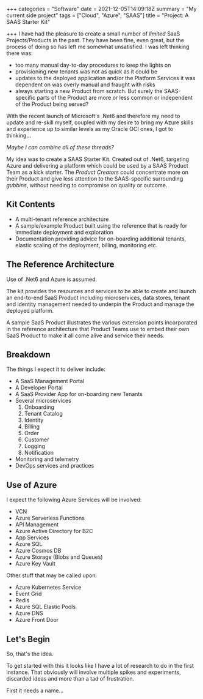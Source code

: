 +++
categories = "Software"
date = 2021-12-05T14:09:18Z
summary = "My current side project"
tags = ["Cloud", "Azure", "SAAS"]
title = "Project: A SAAS Starter Kit"

+++
I have had the pleasure to create a small number of _limited_ SaaS Projects/Products in the past. They have been fine, even great, but the process of doing so has left me somewhat unsatisfied. I was left thinking there was:

* too many manual day-to-day procedures to keep the lights on
* provisioning new tenants was not as quick as it could be
* updates to the deployed application and/or the Platform Services it was dependent on was overly manual and fraught with risks
* always starting a new Product from scratch. But surely the SAAS-specific parts of the Product are more or less common or independent of the Product being served?

With the recent launch of Microsoft's .Net6 and therefore my need to update and re-skill myself, coupled with my desire to bring my Azure skills and experience up to similar levels as my Oracle OCI ones, I got to thinking...

_Maybe I can combine all of these threads?_

My idea was to create a SAAS Starter Kit. Created out of .Net6, targeting Azure and delivering a platform which could be used by a SAAS Product Team as a kick starter. The _Product Creators_ could concentrate more on their Product and give less attention to the SAAS-specific surrounding _gubbins_, without needing to compromise on quality or outcome.

## Kit Contents

* A multi-tenant reference architecture
* A sample/example Product built using the reference that is ready for immediate deployment and exploration
* Documentation providing advice for on-boarding additional tenants, elastic scaling of the deployment, billing, monitoring etc.

## The Reference Architecture

Use of .Net6 and Azure is assumed.

The kit provides the resources and services to be able to create and launch an end-to-end SaaS Product including microservices, data stores, tenant and identity management needed to underpin the Product and manage the deployed platform.

A sample SaaS Product illustrates the various extension points incorporated in the reference architecture that Product Teams use to embed their own SaaS Product to make it all come alive and service their needs.

## Breakdown

The things I expect it to deliver include:

* A SaaS Management Portal
* A Developer Portal
* A SaaS Provider App for on-boarding new Tenants
* Several microservices
  1. Onboarding
  2. Tenant Catalog
  3. Identity
  4. Billing
  5. Order
  6. Customer
  7. Logging
  8. Notification
* Monitoring and telemetry
* DevOps services and practices

## Use of Azure

I expect the following Azure Services will be involved:

* VCN
* Azure Serverless Functions
* API Management
* Azure Active Directory for B2C
* App Services
* Azure SQL
* Azure Cosmos DB
* Azure Storage (Blobs and Queues)
* Azure Key Vault

Other stuff that may be called upon:

* Azure Kubernetes Service
* Event Grid
* Redis
* Azure SQL Elastic Pools
* Azure DNS
* Azure Front Door

## Let's Begin

So, that's the idea.

To get started with this it looks like I have a lot of research to do in the first instance. That obviously will involve multiple spikes and experiments, discarded ideas and more than a tad of frustration.

First it needs a name...